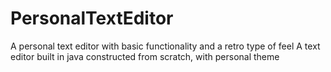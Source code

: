 # PersonalTextEditor
A personal text editor with basic functionality and a retro type of feel
A text editor built in java constructed from scratch, with personal theme
